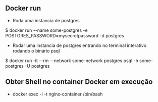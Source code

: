 Docker run
-----------
- Roda uma instancia de postgres 

$ docker run --name some-postgres -e POSTGRES_PASSWORD=mysecretpassword -d postgres

- Rodar uma instancia de postgres entrando no terminal interativo rodando o binário psql

$ docker run -it --rm --network some-network postgres psql -h some-postgres -U postgres

Obter Shell no container Docker em execução
------------------------------------------

- docker exec -i -t nginx-container /bin/bash


